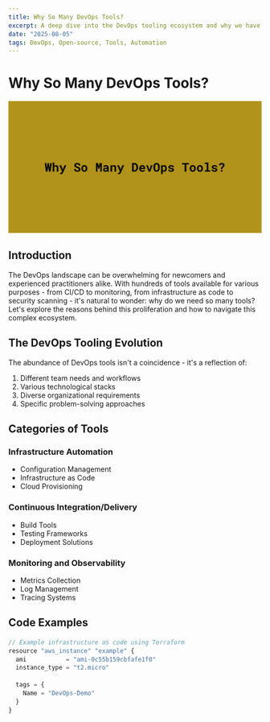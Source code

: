 ```yaml
---
title: Why So Many DevOps Tools?
excerpt: A deep dive into the DevOps tooling ecosystem and why we have such a diverse landscape of tools for different purposes.
date: "2025-08-05"
tags: DevOps, Open-source, Tools, Automation
---
```


# Why So Many DevOps Tools?


![DevOps Tools Landscape](article-images/why-so-many-devops-tools/Screenshot%202025-08-05%20at%2008.20.14.png)

## Introduction

The DevOps landscape can be overwhelming for newcomers and experienced practitioners alike. With hundreds of tools available for various purposes - from CI/CD to monitoring, from infrastructure as code to security scanning - it's natural to wonder: why do we need so many tools? Let's explore the reasons behind this proliferation and how to navigate this complex ecosystem.

## The DevOps Tooling Evolution

The abundance of DevOps tools isn't a coincidence - it's a reflection of:

1. Different team needs and workflows
2. Various technological stacks
3. Diverse organizational requirements
4. Specific problem-solving approaches

## Categories of Tools

### Infrastructure Automation
- Configuration Management
- Infrastructure as Code
- Cloud Provisioning

### Continuous Integration/Delivery
- Build Tools
- Testing Frameworks
- Deployment Solutions

### Monitoring and Observability
- Metrics Collection
- Log Management
- Tracing Systems

## Code Examples

````javascript
// Example infrastructure as code using Terraform
resource "aws_instance" "example" {
  ami           = "ami-0c55b159cbfafe1f0"
  instance_type = "t2.micro"

  tags = {
    Name = "DevOps-Demo"
  }
}


